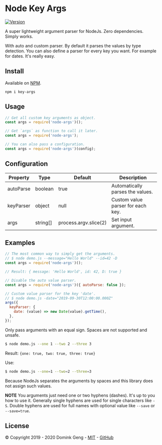 # Node Key Args

[![Version][version]][package]

A super lightweight argument parser for NodeJs. Zero dependencies. Simply works.

With auto and custom parser.
By default it parses the values by type detection.
You can also define a parser for every key you want.
For example for dates. It's really easy.

## Install

Available on [NPM][package].

```text
npm i key-args
```

## Usage

```js
// Get all custom key arguments as object.
const args = require('node-args')();

// Get `args` as function to call it later.
const args = require('node-args');

// You can also pass a configuration.
const args = require('node-args')(config);
```

## Configuration

| Property  | Type     | Default               | Description                       |
| --------- | -------- | --------------------- | --------------------------------- |
| autoParse | boolean  | true                  | Automatically parses the values.  |
| keyParser | object   | null                  | Custom value parser for each key. |
| args      | string[] | process.argv.slice(2) | Set input argument.               |

## Examples

```js
// The most common way to simply get the arguments.
// $ node demo.js --message="Hello World" --id=42 -D
const args = require('node-args')();

// Result: { message: 'Hello World', id: 42, D: true }
```

```js
// Disable the auto value parser.
const args = require('node-args')({ autoParse: false });
```

```js
// Custom value parser for the key 'date'.
// $ node demo.js -date="2019-09-30T12:00:00.000Z"
args({
  keyParser: {
    date: (value) => new Date(value).getTime(),
  },
});
```

Only pass arguments with an equal sign. Spaces are not supported and unsafe.

```bash
$ node demo.js --one 1 --two 2 --three 3
```

Result: `{one: true, two: true, three: true}`

Use:

```bash
$ node demo.js --one=1 --two=2 --three=3
```

Because NodeJs separates the arguments by spaces and this library does not assign such values.

**NOTE** You arguments just need one or two hyphens (dashes). It's up to you how to use it. Generally single hyphens are used for single characters like `-S`. Double hyphens are used for full names with optional value like `--save` or `--save=true`.

## License

© Copyright 2019 - 2020 Domink Geng - [MIT](LICENSE) - [GitHub][github]

[version]: https://img.shields.io/npm/v/key-args.svg?style=flat-square
[package]: https://www.npmjs.com/package/key-args
[github]: https://github.com/domske/key-args
